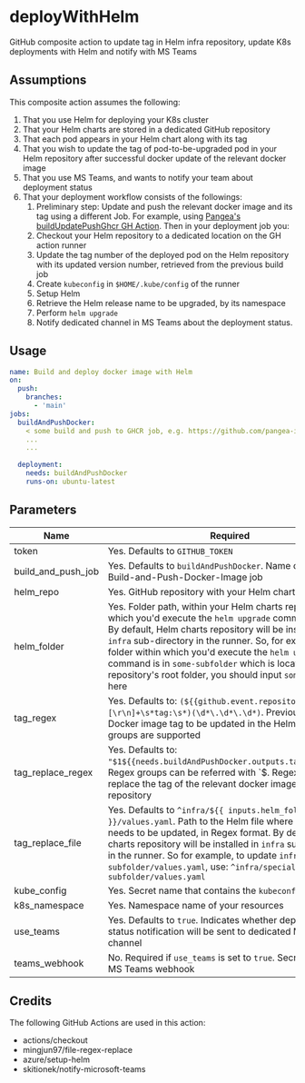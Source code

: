 # deployWithHelm
GitHub composite action to update tag in Helm infra repository, update K8s deployments with Helm and notify with MS Teams

## Assumptions ##
This composite action assumes the following:
1. That you use Helm for deploying your K8s cluster
2. That your Helm charts are stored in a dedicated GitHub repository
3. That each pod appears in your Helm chart along with its tag
4. That you wish to update the tag of pod-to-be-upgraded pod in your Helm repository after successful docker update of the relevant docker image 
5. That you use MS Teams, and wants to notify your team about deployment status
6. That your deployment workflow consists of the followings:
    1. Preliminary step: Update and push the relevant docker image and its tag using a different Job. For example, using [Pangea's buildUpdatePushGhcr GH Action](https://github.com/pangea-it/buildUpdatePushGhcr). Then in your deployment job you:
    2. Checkout your Helm repository to a dedicated location on the GH action runner
    3. Update the tag number of the deployed pod on the Helm repository with its updated version number, retrieved from the previous build job
    4. Create `kubeconfig` in `$HOME/.kube/config` of the runner
    5. Setup Helm
    6. Retrieve the Helm release name to be upgraded, by its namespace
    7. Perform `helm upgrade`
    8. Notify dedicated channel in MS Teams about the deployment status.

## Usage ##
```yaml
name: Build and deploy docker image with Helm
on:
  push:
    branches:
      - 'main' 
jobs:
  buildAndPushDocker:
    < some build and push to GHCR job, e.g. https://github.com/pangea-it/buildUpdatePushGhcr >
    ...
    ...
    
  deployment:
    needs: buildAndPushDocker
    runs-on: ubuntu-latest
```
    
## Parameters ##
Name                  | Required                                      
-------------         | -------------                                
token                 | Yes. Defaults to `GITHUB_TOKEN`
build_and_push_job    | Yes. Defaults to `buildAndPushDocker`. Name of previous Build-and-Push-Docker-Image job
helm_repo             | Yes. GitHub repository with your Helm charts
helm_folder           | Yes. Folder path, within your Helm charts repo, within which you'd execute the `helm upgrade` command. Note: By default, Helm charts repository will be installed in `infra` sub-directory in the runner. So, for example, if the folder within which you'd execute the `helm upgrade` command is in `some-subfolder` which is located on the repository's root folder, you should input `some-subfolder` here
tag_regex             | Yes. Defaults to: `(${{github.event.repository.name}}[\r\n]+\s*tag:\s*)(\d*\.\d*\.\d*)`. Previously-updated Docker image tag to be updated in the Helm repo. Regex groups are supported
tag_replace_regex     | Yes. Defaults to: `"$1${{needs.buildAndPushDocker.outputs.tagversion}}"`. Regex groups can be referred with `$<group no>. Regex pattern to replace the tag of the relevant docker image in the Helm repository
tag_replace_file      | Yes. Defaults to `^infra/${{ inputs.helm_folder }}/values.yaml`. Path to the Helm file where the tag needs to be updated, in Regex format. By default, Helm charts repository will be installed in `infra` sub-directory in the runner. So for example, to update `infra/special-subfolder/values.yaml`, use: `^infra/special-subfolder/values.yaml`
kube_config           | Yes. Secret name that contains the `kubeconfig` contents
k8s_namespace         | Yes. Namespace name of your resources
use_teams             | Yes. Defaults to `true`. Indicates whether deployment status notification will be sent to dedicated MS Teams channel
teams_webhook         | No. Required if `use_teams` is set to `true`. Secret name with MS Teams webhook

## Credits ##
The following GitHub Actions are used in this action:
+ actions/checkout
+ mingjun97/file-regex-replace
+ azure/setup-helm
+ skitionek/notify-microsoft-teams
